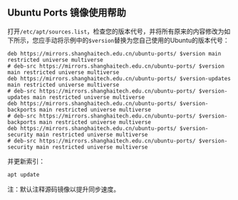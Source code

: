 ## Ubuntu Ports 镜像使用帮助

打开`/etc/apt/sources.list`，检查您的版本代号，并将所有原来的内容修改为如下所示，您应手动将示例中的`$version`替换为您自己使用的Ubuntu的版本代号：

```
deb https://mirrors.shanghaitech.edu.cn/ubuntu-ports/ $version main restricted universe multiverse
# deb-src https://mirrors.shanghaitech.edu.cn/ubuntu-ports/ $version main restricted universe multiverse
deb https://mirrors.shanghaitech.edu.cn/ubuntu-ports/ $version-updates main restricted universe multiverse
# deb-src https://mirrors.shanghaitech.edu.cn/ubuntu-ports/ $version-updates main restricted universe multiverse
deb https://mirrors.shanghaitech.edu.cn/ubuntu-ports/ $version-backports main restricted universe multiverse
# deb-src https://mirrors.shanghaitech.edu.cn/ubuntu-ports/ $version-backports main restricted universe multiverse
deb https://mirrors.shanghaitech.edu.cn/ubuntu-ports/ $version-security main restricted universe multiverse
# deb-src https://mirrors.shanghaitech.edu.cn/ubuntu-ports/ $version-security main restricted universe multiverse
```

并更新索引：

```bash
apt update
```

注：默认注释源码镜像以提升同步速度。